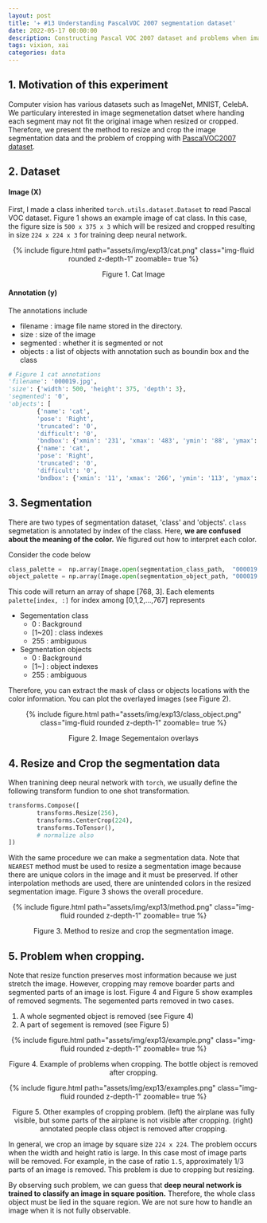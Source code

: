 ```yaml
---
layout: post
title: '✈️ #13 Understanding PascalVOC 2007 segmentation dataset'
date: 2022-05-17 00:00:00 
description: Constructing Pascal VOC 2007 dataset and problems when image is reshaped.
tags: vixion, xai
categories: data
---
```


## 1. Motivation of this experiment 

Computer vision has various datasets such as ImageNet, MNIST, CelebA. 
We particulary interested in image segmenetation datset where handing each segment may not fit the original image when resized or cropped. Therefore, we present the method to resize and crop the image segmentation data and the problem of cropping with [PascalVOC2007 dataset](http://host.robots.ox.ac.uk/pascal/VOC/index.html). 


## 2. Dataset

#### Image (X)

First, I made a class inherited `torch.utils.dataset.Dataset` to read Pascal VOC dataset. Figure 1 shows an example image of cat class. 
In this case, the figure size is `500 x 375 x 3` which will be resized and cropped resulting in size `224 x 224 x 3` for training deep neural network. 

<center>
<div class="row justify-content-sm-center">
        <div class="col-sm-6 mt-1 mt-md-0">
        {% include figure.html path="assets/img/exp13/cat.png" class="img-fluid rounded z-depth-1" zoomable= true %}
        </div>          
</div>
<p> Figure 1. Cat Image</p> 

</center>

#### Annotation (y)

The annotations include

* filename  : image file name stored in the directory.
* size  : size of the image
* segmented : whether it is segmented or not
* objects : a list of objects with annotation such as boundin box and the class


```python
# Figure 1 cat annotations 
'filename': '000019.jpg', 
'size': {'width': 500, 'height': 375, 'depth': 3},
'segmented': '0',
'objects': [
        {'name': 'cat',
        'pose': 'Right',
        'truncated': '0',
        'difficult': '0',
        'bndbox': {'xmin': '231', 'xmax': '483', 'ymin': '88', 'ymax': '256'}},
        {'name': 'cat',
        'pose': 'Right',
        'truncated': '0',
        'difficult': '0',
        'bndbox': {'xmin': '11', 'xmax': '266', 'ymin': '113', 'ymax': '259'}}]}
```



## 3. Segmentation 

There are two types of segmentation dataset, 'class' and 'objects'. `class` segmetation is annotated by index of the class. Here, **we are confused about the meaning of the color.**  We figured out how to interpret each color. 

Consider the code below

```python
class_palette =  np.array(Image.open(segmentation_class_path,  "000019.png")).getpalette()).reshape((-1,3))
object_palette = np.array(Image.open(segmentation_object_path, "000019.png")).getpalette()).reshape((-1,3))
```

This code will return an array of shape [768, 3]. 
Each elements `palette[index, :]` for index among [0,1,2,...,767] represents 

* Segementation class 
  * 0 : Background
  * [1~20] : class indexes
  * 255 : ambiguous
* Segmentation objects
  * 0 : Background
  * [1~] : object indexes
  * 255 : ambiguous

Therefore, you can extract the mask of class or objects locations with the color information. You can plot the overlayed images (see Figure 2).

<center>
<div class="row mt-3">
        <div class="col-sm mt-3 mt-md-0">
        {% include figure.html path="assets/img/exp13/class_object.png" class="img-fluid rounded z-depth-1" zoomable= true %}
        </div>    
</div>
<p> Figure 2. Image Segementaion overlays</p> 
</center>


## 4. Resize and Crop the segmentation data

When tranining deep neural network with `torch`, we usually define the following transform fundion to one shot transformation. 

```python
transforms.Compose([
        transforms.Resize(256),
        transforms.CenterCrop(224),
        transforms.ToTensor(),   
        # normalize also
])
```

With the same procedure we can make a segmentation data. Note that `NEAREST` method must be used to resize a segmentation image because there are unique colors in the image and it must be preserved. If other interpolation methods are used, there are unintended colors in the resized segmentation image. Figure 3 shows the overall procedure. 


<center>
<div class="row mt-3">
        <div class="col-sm mt-3 mt-md-0">
        {% include figure.html path="assets/img/exp13/method.png" class="img-fluid rounded z-depth-1" zoomable= true %}
        </div>    
</div>
<p> Figure 3. Method to resize and crop the segmentation image.</p> 
</center>



## 5. Problem when cropping. 

Note that resize function preserves most information because we just stretch the image. However, cropping may remove boarder parts and segmented parts of an image is lost. Figure 4 and Figure 5 show  examples of removed segments. The segemented parts removed in two cases. 

1. A whole segmented object is removed (see Figure 4)
2. A part of segement is removed (see Figure 5)

<center>
<div class="row mt-3">
        <div class="col-sm mt-3 mt-md-0">
        {% include figure.html path="assets/img/exp13/example.png" class="img-fluid rounded z-depth-1" zoomable= true %}
        </div>    
</div>
<p> Figure 4. Example of problems when cropping. The bottle object is removed after cropping.</p> 
</center>

<center>
<div class="row mt-3">
        <div class="col-sm mt-3 mt-md-0">
        {% include figure.html path="assets/img/exp13/examples.png" class="img-fluid rounded z-depth-1" zoomable= true %}
        </div>    
</div>
<p> Figure 5. Other examples of cropping problem. (left) the airplane was fully visible, but some parts of the airplane is not visible after cropping. (right)  annotated people class object is removed after cropping. </p> 
</center>

In general, we crop an image by square size `224 x 224`. The problem occurs when the width and height ratio is large. In this case most of image parts will be removed. For example, in the case of ratio `1.5`, approximately 1/3 parts of an image is removed. This problem is due to cropping but resizing. 

By observing such problem, we can guess that **deep neural network is trained to classify an image in square position.** Therefore, the whole class object must be lied in the square region. We are not sure how to handle an image when it is not fully observable.  
